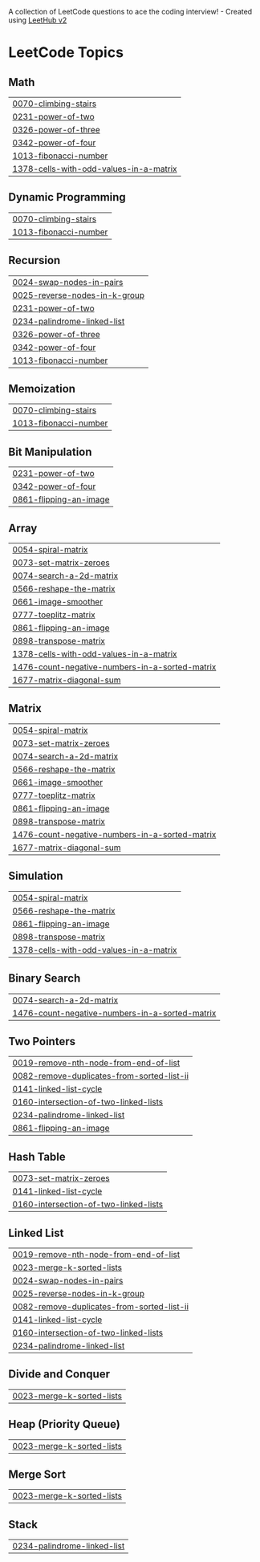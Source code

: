 A collection of LeetCode questions to ace the coding interview! - Created using [LeetHub v2](https://github.com/arunbhardwaj/LeetHub-2.0)
<!---LeetCode Topics Start-->
# LeetCode Topics
## Math
|  |
| ------- |
| [0070-climbing-stairs](https://github.com/annapareddykeerthireddy/leetcode/tree/master/0070-climbing-stairs) |
| [0231-power-of-two](https://github.com/annapareddykeerthireddy/leetcode/tree/master/0231-power-of-two) |
| [0326-power-of-three](https://github.com/annapareddykeerthireddy/leetcode/tree/master/0326-power-of-three) |
| [0342-power-of-four](https://github.com/annapareddykeerthireddy/leetcode/tree/master/0342-power-of-four) |
| [1013-fibonacci-number](https://github.com/annapareddykeerthireddy/leetcode/tree/master/1013-fibonacci-number) |
| [1378-cells-with-odd-values-in-a-matrix](https://github.com/annapareddykeerthireddy/leetcode/tree/master/1378-cells-with-odd-values-in-a-matrix) |
## Dynamic Programming
|  |
| ------- |
| [0070-climbing-stairs](https://github.com/annapareddykeerthireddy/leetcode/tree/master/0070-climbing-stairs) |
| [1013-fibonacci-number](https://github.com/annapareddykeerthireddy/leetcode/tree/master/1013-fibonacci-number) |
## Recursion
|  |
| ------- |
| [0024-swap-nodes-in-pairs](https://github.com/annapareddykeerthireddy/leetcode/tree/master/0024-swap-nodes-in-pairs) |
| [0025-reverse-nodes-in-k-group](https://github.com/annapareddykeerthireddy/leetcode/tree/master/0025-reverse-nodes-in-k-group) |
| [0231-power-of-two](https://github.com/annapareddykeerthireddy/leetcode/tree/master/0231-power-of-two) |
| [0234-palindrome-linked-list](https://github.com/annapareddykeerthireddy/leetcode/tree/master/0234-palindrome-linked-list) |
| [0326-power-of-three](https://github.com/annapareddykeerthireddy/leetcode/tree/master/0326-power-of-three) |
| [0342-power-of-four](https://github.com/annapareddykeerthireddy/leetcode/tree/master/0342-power-of-four) |
| [1013-fibonacci-number](https://github.com/annapareddykeerthireddy/leetcode/tree/master/1013-fibonacci-number) |
## Memoization
|  |
| ------- |
| [0070-climbing-stairs](https://github.com/annapareddykeerthireddy/leetcode/tree/master/0070-climbing-stairs) |
| [1013-fibonacci-number](https://github.com/annapareddykeerthireddy/leetcode/tree/master/1013-fibonacci-number) |
## Bit Manipulation
|  |
| ------- |
| [0231-power-of-two](https://github.com/annapareddykeerthireddy/leetcode/tree/master/0231-power-of-two) |
| [0342-power-of-four](https://github.com/annapareddykeerthireddy/leetcode/tree/master/0342-power-of-four) |
| [0861-flipping-an-image](https://github.com/annapareddykeerthireddy/leetcode/tree/master/0861-flipping-an-image) |
## Array
|  |
| ------- |
| [0054-spiral-matrix](https://github.com/annapareddykeerthireddy/leetcode/tree/master/0054-spiral-matrix) |
| [0073-set-matrix-zeroes](https://github.com/annapareddykeerthireddy/leetcode/tree/master/0073-set-matrix-zeroes) |
| [0074-search-a-2d-matrix](https://github.com/annapareddykeerthireddy/leetcode/tree/master/0074-search-a-2d-matrix) |
| [0566-reshape-the-matrix](https://github.com/annapareddykeerthireddy/leetcode/tree/master/0566-reshape-the-matrix) |
| [0661-image-smoother](https://github.com/annapareddykeerthireddy/leetcode/tree/master/0661-image-smoother) |
| [0777-toeplitz-matrix](https://github.com/annapareddykeerthireddy/leetcode/tree/master/0777-toeplitz-matrix) |
| [0861-flipping-an-image](https://github.com/annapareddykeerthireddy/leetcode/tree/master/0861-flipping-an-image) |
| [0898-transpose-matrix](https://github.com/annapareddykeerthireddy/leetcode/tree/master/0898-transpose-matrix) |
| [1378-cells-with-odd-values-in-a-matrix](https://github.com/annapareddykeerthireddy/leetcode/tree/master/1378-cells-with-odd-values-in-a-matrix) |
| [1476-count-negative-numbers-in-a-sorted-matrix](https://github.com/annapareddykeerthireddy/leetcode/tree/master/1476-count-negative-numbers-in-a-sorted-matrix) |
| [1677-matrix-diagonal-sum](https://github.com/annapareddykeerthireddy/leetcode/tree/master/1677-matrix-diagonal-sum) |
## Matrix
|  |
| ------- |
| [0054-spiral-matrix](https://github.com/annapareddykeerthireddy/leetcode/tree/master/0054-spiral-matrix) |
| [0073-set-matrix-zeroes](https://github.com/annapareddykeerthireddy/leetcode/tree/master/0073-set-matrix-zeroes) |
| [0074-search-a-2d-matrix](https://github.com/annapareddykeerthireddy/leetcode/tree/master/0074-search-a-2d-matrix) |
| [0566-reshape-the-matrix](https://github.com/annapareddykeerthireddy/leetcode/tree/master/0566-reshape-the-matrix) |
| [0661-image-smoother](https://github.com/annapareddykeerthireddy/leetcode/tree/master/0661-image-smoother) |
| [0777-toeplitz-matrix](https://github.com/annapareddykeerthireddy/leetcode/tree/master/0777-toeplitz-matrix) |
| [0861-flipping-an-image](https://github.com/annapareddykeerthireddy/leetcode/tree/master/0861-flipping-an-image) |
| [0898-transpose-matrix](https://github.com/annapareddykeerthireddy/leetcode/tree/master/0898-transpose-matrix) |
| [1476-count-negative-numbers-in-a-sorted-matrix](https://github.com/annapareddykeerthireddy/leetcode/tree/master/1476-count-negative-numbers-in-a-sorted-matrix) |
| [1677-matrix-diagonal-sum](https://github.com/annapareddykeerthireddy/leetcode/tree/master/1677-matrix-diagonal-sum) |
## Simulation
|  |
| ------- |
| [0054-spiral-matrix](https://github.com/annapareddykeerthireddy/leetcode/tree/master/0054-spiral-matrix) |
| [0566-reshape-the-matrix](https://github.com/annapareddykeerthireddy/leetcode/tree/master/0566-reshape-the-matrix) |
| [0861-flipping-an-image](https://github.com/annapareddykeerthireddy/leetcode/tree/master/0861-flipping-an-image) |
| [0898-transpose-matrix](https://github.com/annapareddykeerthireddy/leetcode/tree/master/0898-transpose-matrix) |
| [1378-cells-with-odd-values-in-a-matrix](https://github.com/annapareddykeerthireddy/leetcode/tree/master/1378-cells-with-odd-values-in-a-matrix) |
## Binary Search
|  |
| ------- |
| [0074-search-a-2d-matrix](https://github.com/annapareddykeerthireddy/leetcode/tree/master/0074-search-a-2d-matrix) |
| [1476-count-negative-numbers-in-a-sorted-matrix](https://github.com/annapareddykeerthireddy/leetcode/tree/master/1476-count-negative-numbers-in-a-sorted-matrix) |
## Two Pointers
|  |
| ------- |
| [0019-remove-nth-node-from-end-of-list](https://github.com/annapareddykeerthireddy/leetcode/tree/master/0019-remove-nth-node-from-end-of-list) |
| [0082-remove-duplicates-from-sorted-list-ii](https://github.com/annapareddykeerthireddy/leetcode/tree/master/0082-remove-duplicates-from-sorted-list-ii) |
| [0141-linked-list-cycle](https://github.com/annapareddykeerthireddy/leetcode/tree/master/0141-linked-list-cycle) |
| [0160-intersection-of-two-linked-lists](https://github.com/annapareddykeerthireddy/leetcode/tree/master/0160-intersection-of-two-linked-lists) |
| [0234-palindrome-linked-list](https://github.com/annapareddykeerthireddy/leetcode/tree/master/0234-palindrome-linked-list) |
| [0861-flipping-an-image](https://github.com/annapareddykeerthireddy/leetcode/tree/master/0861-flipping-an-image) |
## Hash Table
|  |
| ------- |
| [0073-set-matrix-zeroes](https://github.com/annapareddykeerthireddy/leetcode/tree/master/0073-set-matrix-zeroes) |
| [0141-linked-list-cycle](https://github.com/annapareddykeerthireddy/leetcode/tree/master/0141-linked-list-cycle) |
| [0160-intersection-of-two-linked-lists](https://github.com/annapareddykeerthireddy/leetcode/tree/master/0160-intersection-of-two-linked-lists) |
## Linked List
|  |
| ------- |
| [0019-remove-nth-node-from-end-of-list](https://github.com/annapareddykeerthireddy/leetcode/tree/master/0019-remove-nth-node-from-end-of-list) |
| [0023-merge-k-sorted-lists](https://github.com/annapareddykeerthireddy/leetcode/tree/master/0023-merge-k-sorted-lists) |
| [0024-swap-nodes-in-pairs](https://github.com/annapareddykeerthireddy/leetcode/tree/master/0024-swap-nodes-in-pairs) |
| [0025-reverse-nodes-in-k-group](https://github.com/annapareddykeerthireddy/leetcode/tree/master/0025-reverse-nodes-in-k-group) |
| [0082-remove-duplicates-from-sorted-list-ii](https://github.com/annapareddykeerthireddy/leetcode/tree/master/0082-remove-duplicates-from-sorted-list-ii) |
| [0141-linked-list-cycle](https://github.com/annapareddykeerthireddy/leetcode/tree/master/0141-linked-list-cycle) |
| [0160-intersection-of-two-linked-lists](https://github.com/annapareddykeerthireddy/leetcode/tree/master/0160-intersection-of-two-linked-lists) |
| [0234-palindrome-linked-list](https://github.com/annapareddykeerthireddy/leetcode/tree/master/0234-palindrome-linked-list) |
## Divide and Conquer
|  |
| ------- |
| [0023-merge-k-sorted-lists](https://github.com/annapareddykeerthireddy/leetcode/tree/master/0023-merge-k-sorted-lists) |
## Heap (Priority Queue)
|  |
| ------- |
| [0023-merge-k-sorted-lists](https://github.com/annapareddykeerthireddy/leetcode/tree/master/0023-merge-k-sorted-lists) |
## Merge Sort
|  |
| ------- |
| [0023-merge-k-sorted-lists](https://github.com/annapareddykeerthireddy/leetcode/tree/master/0023-merge-k-sorted-lists) |
## Stack
|  |
| ------- |
| [0234-palindrome-linked-list](https://github.com/annapareddykeerthireddy/leetcode/tree/master/0234-palindrome-linked-list) |
<!---LeetCode Topics End-->